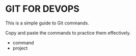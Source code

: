# GIT FOR DEVOPS

This is a simple guide to Git commands.

Copy and paste the commands to practice them effectively.

- command
- project
